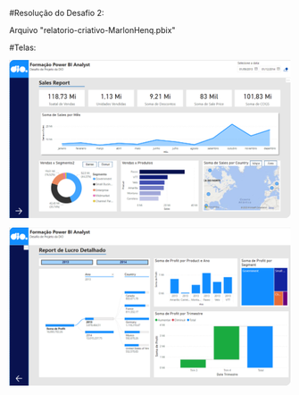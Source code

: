 #Resolução do Desafio 2:

Arquivo "relatorio-criativo-MarlonHenq.pbix"

#Telas:

![tela 1](Capturar.png)

![tela 2](Capturar2.png)
